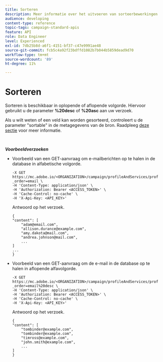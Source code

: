 ```yaml
---
title: Sorteren
description: Meer informatie over het uitvoeren van sorteerbewerkingen
audience: developing
content-type: reference
topic-tags: campaign-standard-apis
feature: API
role: Data Engineer
level: Experienced
exl-id: 7db25b8d-a6f1-4151-bf37-c47e9991ae48
source-git-commit: fcb5c4a92f23bdffd1082b7b044b5859dead9d70
workflow-type: tm+mt
source-wordcount: '89'
ht-degree: 11%

---
```


# Sorteren

Sorteren is beschikbaar in oplopende of aflopende volgorde. Hiervoor gebruikt u de parameter **%20desc** of **%20asc** aan uw verzoek.

Als u wilt weten of een veld kan worden gesorteerd, controleert u de parameter &quot;sortable&quot; in de metagegevens van de bron. Raadpleeg [deze sectie](../../api/using/metadata-mechanism.md) voor meer informatie.

<br/>

***Voorbeeldverzoeken***

* Voorbeeld van een GET-aanvraag om e-mailberichten op te halen in de database in alfabetische volgorde.

   ```
   -X GET https://mc.adobe.io/<ORGANIZATION>/campaign/profileAndServices/profile/email/email?_order=email \
   -H 'Content-Type: application/json' \
   -H 'Authorization: Bearer <ACCESS_TOKEN>' \
   -H 'Cache-Control: no-cache' \
   -H 'X-Api-Key: <API_KEY>'
   ```

   Antwoord op het verzoek.

   ```
   {
   "content": [
       "adam@email.com",
       "allison.durance@example.com",
       "amy.dakota@mail.com",
       "andrea.johnson@mail.com",
       ...
   ]
   ...
   }
   ```

* Voorbeeld van een GET-aanvraag om de e-mail in de database op te halen in aflopende alfavolgorde.

   ```
   -X GET https://mc.adobe.io/<ORGANIZATION>/campaign/profileAndServices/profile/email?_order=email%20desc \
   -H 'Content-Type: application/json' \
   -H 'Authorization: Bearer <ACCESS_TOKEN>' \
   -H 'Cache-Control: no-cache' \
   -H 'X-Api-Key: <API_KEY>'
   ```

   Antwoord op het verzoek.

   ```
   {
   "content": [
       "tombinder@example.com",
       "tombinder@example.com",
       "timross@example.com",
       "john.smith@example.com",
       ...
   ]
   }
   ```
